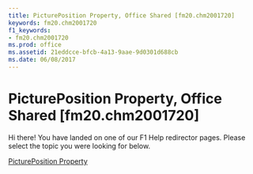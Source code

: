 ```yaml
---
title: PicturePosition Property, Office Shared [fm20.chm2001720]
keywords: fm20.chm2001720
f1_keywords:
- fm20.chm2001720
ms.prod: office
ms.assetid: 21eddcce-bfcb-4a13-9aae-9d0301d688cb
ms.date: 06/08/2017
---
```



# PicturePosition Property, Office Shared [fm20.chm2001720]

Hi there! You have landed on one of our F1 Help redirector pages. Please select the topic you were looking for below.

[PicturePosition Property](http://msdn.microsoft.com/library/dee7f263-90a9-cdeb-981f-65dd5e118a18%28Office.15%29.aspx)

